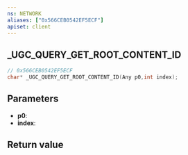 ```yaml
---
ns: NETWORK
aliases: ["0x566CEB0542EF5ECF"]
apiset: client
---
```

## _UGC_QUERY_GET_ROOT_CONTENT_ID

```c
// 0x566CEB0542EF5ECF
char* _UGC_QUERY_GET_ROOT_CONTENT_ID(Any p0,int index);
```


## Parameters
* **p0**:
* **index**:

## Return value